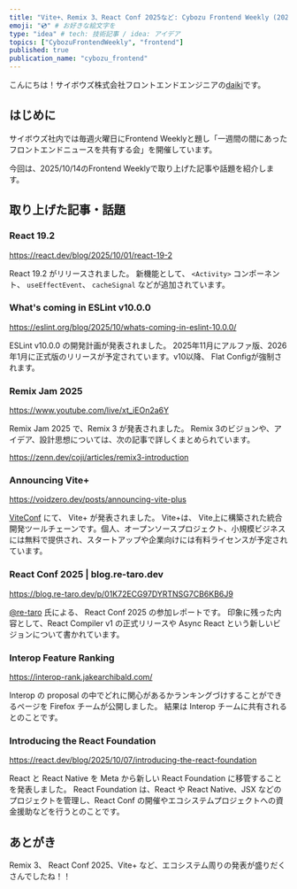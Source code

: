 ```yaml
---
title: "Vite+、Remix 3、React Conf 2025など: Cybozu Frontend Weekly (2025-10-14号)" # 目立ったニュースを選ぶ
emoji: "💿" # お好きな絵文字を
type: "idea" # tech: 技術記事 / idea: アイデア
topics: ["CybozuFrontendWeekly", "frontend"]
published: true
publication_name: "cybozu_frontend"
---
```


こんにちは！サイボウズ株式会社フロントエンドエンジニアの[daiki](https://x.com/k1tikurisu)です。

## はじめに

サイボウズ社内では毎週火曜日にFrontend Weeklyと題し「一週間の間にあったフロントエンドニュースを共有する会」を開催しています。

今回は、2025/10/14のFrontend Weeklyで取り上げた記事や話題を紹介します。

## 取り上げた記事・話題

### React 19.2

https://react.dev/blog/2025/10/01/react-19-2

React 19.2 がリリースされました。
新機能として、 `<Activity>` コンポーネント、 `useEffectEvent`、 `cacheSignal` などが追加されています。

### What's coming in ESLint v10.0.0

https://eslint.org/blog/2025/10/whats-coming-in-eslint-10.0.0/

ESLint v10.0.0 の開発計画が発表されました。
2025年11月にアルファ版、2026年1月に正式版のリリースが予定されています。v10以降、 Flat Configが強制されます。

### Remix Jam 2025

https://www.youtube.com/live/xt_iEOn2a6Y

Remix Jam 2025 で、Remix 3 が発表されました。
Remix 3のビジョンや、アイデア、設計思想については、次の記事で詳しくまとめられています。

https://zenn.dev/coji/articles/remix3-introduction

### Announcing Vite+

https://voidzero.dev/posts/announcing-vite-plus

[ViteConf](https://viteconf.amsterdam/) にて、 Vite+ が発表されました。
Vite+は、 Vite上に構築された統合開発ツールチェーンです。個人、オープンソースプロジェクト、小規模ビジネスには無料で提供され、スタートアップや企業向けには有料ライセンスが予定されています。

### React Conf 2025 | blog.re-taro.dev

https://blog.re-taro.dev/p/01K72ECG97DYRTNSG7CB6KB6J9

[@re-taro](https://x.com/re_taro_) 氏による、 React Conf 2025 の参加レポートです。
印象に残った内容として、React Compiler v1 の正式リリースや Async React という新しいビジョンについて書かれています。

### Interop Feature Ranking

https://interop-rank.jakearchibald.com/

Interop の proposal の中でどれに関心があるかランキングづけすることができるページを Firefox チームが公開しました。
結果は Interop チームに共有されるとのことです。

### Introducing the React Foundation

https://react.dev/blog/2025/10/07/introducing-the-react-foundation

React と React Native を Meta から新しい React Foundation に移管することを発表しました。
React Foundation は、React や React Native、JSX などのプロジェクトを管理し、React Conf の開催やエコシステムプロジェクトへの資金援助などを行うとのことです。

## あとがき

Remix 3、 React Conf 2025、Vite+ など、エコシステム周りの発表が盛りだくさんでしたね！！
